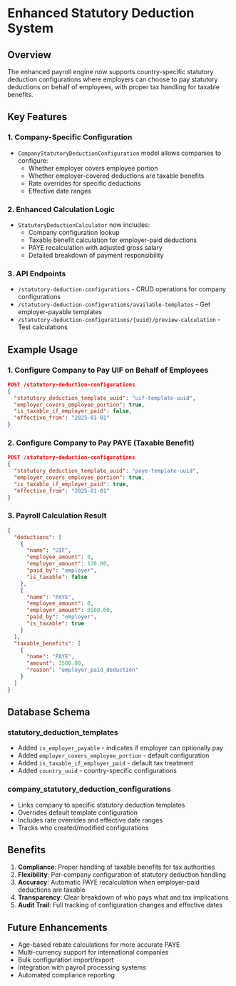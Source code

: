 # Enhanced Statutory Deduction System

## Overview
The enhanced payroll engine now supports country-specific statutory deduction configurations where employers can choose to pay statutory deductions on behalf of employees, with proper tax handling for taxable benefits.

## Key Features

### 1. Company-Specific Configuration
- `CompanyStatutoryDeductionConfiguration` model allows companies to configure:
  - Whether employer covers employee portion
  - Whether employer-covered deductions are taxable benefits
  - Rate overrides for specific deductions
  - Effective date ranges

### 2. Enhanced Calculation Logic
- `StatutoryDeductionCalculator` now includes:
  - Company configuration lookup
  - Taxable benefit calculation for employer-paid deductions
  - PAYE recalculation with adjusted gross salary
  - Detailed breakdown of payment responsibility

### 3. API Endpoints
- `/statutory-deduction-configurations` - CRUD operations for company configurations
- `/statutory-deduction-configurations/available-templates` - Get employer-payable templates
- `/statutory-deduction-configurations/{uuid}/preview-calculation` - Test calculations

## Example Usage

### 1. Configure Company to Pay UIF on Behalf of Employees

```json
POST /statutory-deduction-configurations
{
  "statutory_deduction_template_uuid": "uif-template-uuid",
  "employer_covers_employee_portion": true,
  "is_taxable_if_employer_paid": false,
  "effective_from": "2025-01-01"
}
```

### 2. Configure Company to Pay PAYE (Taxable Benefit)

```json
POST /statutory-deduction-configurations
{
  "statutory_deduction_template_uuid": "paye-template-uuid",
  "employer_covers_employee_portion": true,
  "is_taxable_if_employer_paid": true,
  "effective_from": "2025-01-01"
}
```

### 3. Payroll Calculation Result

```json
{
  "deductions": [
    {
      "name": "UIF",
      "employee_amount": 0,
      "employer_amount": 120.00,
      "paid_by": "employer",
      "is_taxable": false
    },
    {
      "name": "PAYE",
      "employee_amount": 0,
      "employer_amount": 3500.00,
      "paid_by": "employer",
      "is_taxable": true
    }
  ],
  "taxable_benefits": [
    {
      "name": "PAYE",
      "amount": 3500.00,
      "reason": "employer_paid_deduction"
    }
  ]
}
```

## Database Schema

### statutory_deduction_templates
- Added `is_employer_payable` - indicates if employer can optionally pay
- Added `employer_covers_employee_portion` - default configuration
- Added `is_taxable_if_employer_paid` - default tax treatment
- Added `country_uuid` - country-specific configurations

### company_statutory_deduction_configurations
- Links company to specific statutory deduction templates
- Overrides default template configuration
- Includes rate overrides and effective date ranges
- Tracks who created/modified configurations

## Benefits

1. **Compliance**: Proper handling of taxable benefits for tax authorities
2. **Flexibility**: Per-company configuration of statutory deduction handling
3. **Accuracy**: Automatic PAYE recalculation when employer-paid deductions are taxable
4. **Transparency**: Clear breakdown of who pays what and tax implications
5. **Audit Trail**: Full tracking of configuration changes and effective dates

## Future Enhancements

- Age-based rebate calculations for more accurate PAYE
- Multi-currency support for international companies
- Bulk configuration import/export
- Integration with payroll processing systems
- Automated compliance reporting